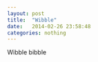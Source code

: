 ```yaml
---
layout: post
title:  "Wibble"
date:   2014-02-26 23:58:48
categories: nothing
---
```


Wibble bibble